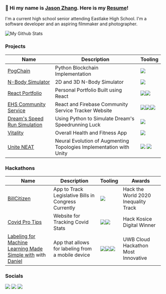 ### 👋 Hi my name is [Jason Zhang](https://jasonzhang.dev). Here is my [Resume](https://github.com/Zjjc123/resume/blob/main/main.pdf)!
I'm a current high school senior attending Eastlake High School. I'm a software developer and an aspiring filmmaker and photographer. 

![My Github Stats](https://github-readme-stats.vercel.app/api?username=zjjc123&theme=dark)

### Projects
|Name|Description|Tooling|
|-|-|-|
|[PogChain](https://github.com/Zjjc123/pog-chain)|Python Blockchain Implementation|<img src="https://img.shields.io/badge/python%20-%2314354C.svg?&style=for-the-badge&logo=python&logoColor=white"/>|
|[N-Body Simulator](https://github.com/Zjjc123/nosaj-simulator)|2D and 3D N-Body Simulator|<img src="https://img.shields.io/badge/python%20-%2314354C.svg?&style=for-the-badge&logo=python&logoColor=white"/>|
|[React Portfolio](https://github.com/Zjjc123/react-portfolio)|Personal Portfolio Built using React|<img src="https://img.shields.io/badge/react%20-%2320232a.svg?&style=for-the-badge&logo=react&logoColor=%2361DAFB"/><img src="https://img.shields.io/badge/github%20-%23121011.svg?&style=for-the-badge&logo=github&logoColor=white"/>|
|[EHS Community Service](https://github.com/eastlakehs/community-service-tracker-info)|React and Firebase Community Service Tracker Website|<img src="https://img.shields.io/badge/react%20-%2320232a.svg?&style=for-the-badge&logo=react&logoColor=%2361DAFB"/><img src="https://img.shields.io/badge/typescript%20-%23007ACC.svg?&style=for-the-badge&logo=typescript&logoColor=white"/><img src="https://img.shields.io/badge/firebase%20-%23039BE5.svg?&style=for-the-badge&logo=firebase"/>|
|[Dream's Speed Run Simulation](https://github.com/Zjjc123/dream-speedrun-simulation)|Using Python to Simulate Dream's Speedrunning Luck|<img src="https://img.shields.io/badge/python%20-%2314354C.svg?&style=for-the-badge&logo=python&logoColor=white"/>|
|[Vitality](https://github.com/Zjjc123/Vitality)|Overall Health and Fitness App|<img src="https://img.shields.io/badge/java-%23ED8B00.svg?&style=for-the-badge&logo=java&logoColor=white"/>|
|[Unite NEAT](https://github.com/Zjjc123/UniteNeat)|Neural Evolution of Augmenting Topologies Implementation with Unity|<img src="https://img.shields.io/badge/c%23%20-%23239120.svg?&style=for-the-badge&logo=c-sharp&logoColor=white"/> <img src="https://img.shields.io/badge/unity%20-%23000000.svg?&style=for-the-badge&logo=unity&logoColor=white"/>|

### Hackathons
|Name|Description|Tooling|Awards|
|-|-|-|-|
|[BillCitizen](https://github.com/Zjjc123/LegislativeTracker)|App to Track Legislative Bills in Congress Currently|<img src="https://img.shields.io/badge/react_native%20-%2320232a.svg?&style=for-the-badge&logo=react&logoColor=%2361DAFB"/>|Hack the World 2020 Inequality Track|
|[Covid Pro Tips]()|Website for Tracking Covid Stats|<img src="https://img.shields.io/badge/html5%20-%23E34F26.svg?&style=for-the-badge&logo=html5&logoColor=white"/><img src="https://img.shields.io/badge/node.js%20-%2343853D.svg?&style=for-the-badge&logo=node.js&logoColor=white"/>|Hack Kosice Digital Winner|
|[Labeling for Machine Learning Made Simple with](https://github.com/daniel-sudz/UWB-Hackathon) with [Daniel](https://github.com/daniel-sudz)|App that allows for labeling from a mobile device|<img src="https://img.shields.io/badge/react_native%20-%2320232a.svg?&style=for-the-badge&logo=react&logoColor=%2361DAFB"/><img src="https://img.shields.io/badge/redux%20-%23593d88.svg?&style=for-the-badge&logo=redux&logoColor=white"/><img src="https://img.shields.io/badge/typescript%20-%23007ACC.svg?&style=for-the-badge&logo=typescript&logoColor=white"/>|UWB Cloud Hackathon Most Innovative|

### Socials
[<img src="https://img.shields.io/badge/linkedin%20-%230077B5.svg?&style=for-the-badge&logo=linkedin&logoColor=white"/>](https://www.linkedin.com/in/zjjc123/)
[<img src="https://img.shields.io/badge/jasonzhang02%20-%23E4405F.svg?&style=for-the-badge&logo=Instagram&logoColor=white"/>](https://www.instagram.com/jasonzhang02) [<img src="https://img.shields.io/badge/Jason Zhang%20-%23FF0000.svg?&style=for-the-badge&logo=YouTube&logoColor=white"/>](https://www.youtube.com/channel/UC4oYKaYEiIQ_5h2i5RW8yeQ)

